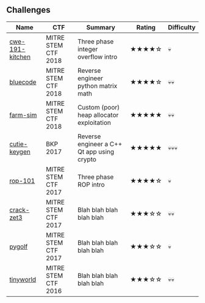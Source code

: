 ## Challenges
Name | CTF | Summary | Rating | Difficulty
---  | ---      | ---     | ---    | ---        |
[cwe-191-kitchen](cwe-191-kitchen) | MITRE STEM CTF 2018 | Three phase integer overflow intro | ★★★★☆ | 💀  
[bluecode](bluecode) | MITRE STEM CTF 2018 | Reverse engineer python matrix math | ★★★★☆ | 💀💀 
[farm-sim](farm-sim) | MITRE STEM CTF 2018 | Custom (poor) heap allocator exploitation | ★★★★★ | 💀💀 
[cutie-keygen](cutie-keygen) | BKP 2017 | Reverse engineer a C++ Qt app using crypto | ★★★★★ | 💀💀💀 
[rop-101](rop-101) | MITRE STEM CTF 2017 | Three phase ROP intro | ★★★★☆ | 💀 
[crack-zet3](crack-zet3) | MITRE STEM CTF 2017 | Blah blah blah blah blah | ★★★☆☆ | 💀💀  
[pygolf](pygolf) | MITRE STEM CTF 2017 | Blah blah blah blah blah | ★★★☆☆ | 💀 
[tinyworld]() | MITRE STEM CTF 2016 | Blah blah blah blah blah | ★★★☆☆ | 💀💀 





